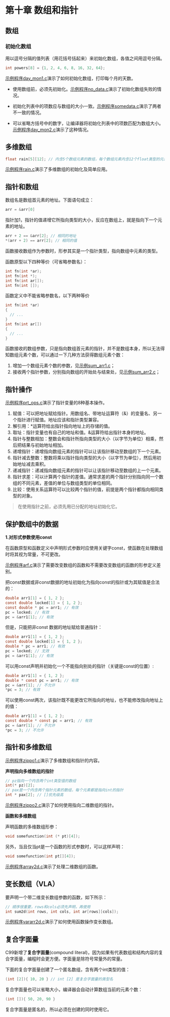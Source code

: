 # 第十章 数组和指针

## 数组

### 初始化数组

用以逗号分隔的值列表（用花括号括起来）来初始化数组，各值之间用逗号分隔。

```c
int powers[8] = {1, 2, 4, 6, 8, 16, 32, 64};
```

[示例程序day_mon1.c](https://github.com/logan70/C-Primer-Plus-6th-Notes-CN/blob/master/Chapter-10%20Arrays%20and%20Pointers/example/10.1-day_mon1.c)演示了如何初始化数组，打印每个月的天数。

- 使用数组前，必须先初始化。[示例程序no_data.c](https://github.com/logan70/C-Primer-Plus-6th-Notes-CN/blob/master/Chapter-10%20Arrays%20and%20Pointers/example/10.2-no_data.c)演示了初始化数组失败的情况。

- 初始化列表中的项数应与数组的大小一致。[示例程序somedata.c](https://github.com/logan70/C-Primer-Plus-6th-Notes-CN/blob/master/Chapter-10%20Arrays%20and%20Pointers/example/10.3-somedata.c)演示了两者不一致的情况。

- 可以省略方括号中的数字，让编译器将初始化列表中的项数匹配为数组大小。[示例程序day_mon2.c](https://github.com/logan70/C-Primer-Plus-6th-Notes-CN/blob/master/Chapter-10%20Arrays%20and%20Pointers/example/10.4-day_mon2.c)演示了这种情况。

## 多维数组

```c
float rain[5][12]; // 内含5个数组元素的数组，每个数组元素内含12个float类型的元素
```

[示例程序rain.c](https://github.com/logan70/C-Primer-Plus-6th-Notes-CN/blob/master/Chapter-10%20Arrays%20and%20Pointers/example/10.7-rain.c)演示了多维数组的初始化及简单应用。

## 指针和数组

数组名是数组首元素的地址。下面语句成立：

```c
arr = &arr[0]
```

指针加1，指针的值递增它所指向类型的大小，反应在数组上，就是指向下一个元素的地址。

```c
arr + 2 == &arr[2]; // 相同的地址
*(arr + 2) == arr[2]; // 相同的值
```

函数接收数组作为参数时，形参其实是一个指针类型，指向数组中元素的类型。

函数原型以下四种等价（可省略参数名）：

```c
int fn(int *ar);
int fn(int *);
int fn(int ar[]);
int fn(int []);
```

函数定义中不能省略参数名，以下两种等价

```c
int fn(int *ar)
{
  // ...
}
int fn(int ar[])
{
  // ...
}
```

函数接收的数组参数，只是指向数组首元素的指针，并不是数组本身，所以无法得知数组元素个数，可以通过一下几种方法获得数组元素个数：

1. 增加一个数组元素个数的参数，见[示例sum_arr1.c](https://github.com/logan70/C-Primer-Plus-6th-Notes-CN/blob/master/Chapter-10%20Arrays%20and%20Pointers/example/10.10-sum_arr1.c)；
2. 接收两个指针参数，分别指向数组的开始处与结束处，见[示例sum_arr2.c](https://github.com/logan70/C-Primer-Plus-6th-Notes-CN/blob/master/Chapter-10%20Arrays%20and%20Pointers/example/10.11-sum_arr2.c)；

## 指针操作

[示例程序prt_ops.c](genlink(example/10.13-prt_ops.c))演示了指针变量的8种基本操作。

1. 赋值：可以把地址赋给指针。用数组名、带地址运算符（&）的变量名、另一个指针进行赋值。地址应该和指针类型兼容。
2. 解引用：*运算符给出指针指向地址上的存储的值。
3. 取址：指针变量也有自己的地址和值。&运算符给出指针本身的地址。
4. 指针与整数相加：整数会和指针所指向类型的大小（以字节为单位）相乘，然后把结果与初始地址相加。
5. 递增指针：递增指向数组元素的指针可以让该指针移动至数组的下一个元素。
6. 指针减去整数：整数将乘以指针指向类型的大小（以字节为单位），然后用初始地址减去乘积。
7. 递减指针：递减指向数组元素的指针可以让该指针移动至数组的上一个元素。
8. 指针求差：可以计算两个指针的差值。通常求差的两个指针分别指向同一个数组的不同元素，差值的单位与数组类型的单位相同。
9. 比较：使用关系运算符可以比较两个指针的值，前提是两个指针都指向相同类型的对象。

> 在使用指针之前，必须先用已分配的地址初始化它。

## 保护数组中的数据

**1.对形式参数使用const**

在函数原型和函数定义中声明形式参数时应使用关键字const，使函数在处理数组时将其视为常量，不可更改。

[示例程序arf.c](genlink(example/10.14-arf.c))演示了需要改变数组的函数和不需要改变数组的函数的形参定义差别。

把const数据或非const数据的地址初始化为指向const的指针或为其赋值是合法的：

```c
double arr1[1] = { 1, 2 };
const double locked[1] = { 1, 2 };
const double * pc = arr1; // 有效
pc = locked; // 有效
pc = &arr1[1]; // 有效
```

但是，只能把非const 数据的地址赋给普通指针：

```c
double arr1[1] = { 1, 2 };
const double locked[1] = { 1, 2 };
double * pc = arr1; // 有效
pc = locked; // 无效
pc = &arr1[1]; // 有效
```

可以用const声明并初始化一个不能指向别处的指针（关键是const的位置）:

```c
double arr1[1] = { 1, 2 };
double * const pc = arr1; // 有效
pc = &arr[1]; // 不允许
*pc = 3; // 有效
```

可以使用const两次，该指针既不能更改它所指向的地址，也不能修改指向地址上的值：

```c
double arr1[1] = { 1, 2 };
const double * const pc = arr1; // 有效
pc = &arr[1]; // 不允许
*pc = 3; // 不允许
```

## 指针和多维数组

[示例程序zippo1.c](genlink(example/10.15-zippo1.c))演示了多维数组和指针的内容。

**声明指向多维数组的指针**

```c
// pz指向一个内含两个int类型值的数组
int(* pz)[2];
// pax是一个内含两个指针元素的数组，每个元素都是指向int的指针
int * pax[2]; // []优先级高
```

[示例程序zippo2.c](genlink(example/10.16-zippo2.c))演示了如何使用指向二维数组的指针。

**函数和多维数组**

声明函数的多维数组形参：

```c
void somefunction(int (* pt)[4]);
```

另外，当且仅当pt是一个函数的形式参数时，可以这样声明：

```c
void somefunction(int pt[][4]);
```

[示例程序array2d.c](genlink(example/10.17-array2d.c))演示了处理二维数组的函数。

## 变长数组（VLA）

要声明一个带二维变长数组参数的函数，如下所示：

```c
// 顺序很重要，rows和cols必须先声明，再使用
int sum2d(int rows, int cols, int ar[rows][cols]);
```

[示例程序vararr2d.c](genlink(example/10.18-vararr2d.c))演示了如何使用函数操作变长数组。

## 复合字面量

C99新增了**复合字面量**(compound literal)，因为如果有代表数组和结构内容的复合字面量，编程时会更方便。字面量是除符号常量外的常量。

下面的复合字面量创建了一个匿名数组，含有两个int类型的值：

```c
(int [2]){ 10, 20 } // int [2] 是复合字面量的类型名
```

复合字面量也可以省略大小，编译器会自动计算数组当前的元素个数：

```c
(int []){ 50, 20, 90 }
```

复合字面量是匿名的，所以必须在创建的同时使用它。